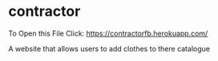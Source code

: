 # contractor
To Open this File
Click:
https://contractorfb.herokuapp.com/

A website that allows users to add clothes to there catalogue 
